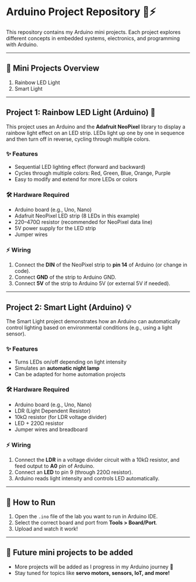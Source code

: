 # Arduino Project Repository 🔬⚡

This repository contains my Arduino mini projects. Each project explores different concepts in embedded systems, electronics, and programming with Arduino.  

---

## 📂 Mini Projects Overview
1. Rainbow LED Light  
2. Smart Light


---

## Project 1: Rainbow LED Light (Arduino) 🌈

This project uses an Arduino and the **Adafruit NeoPixel** library to display a rainbow light effect on an LED strip. LEDs light up one by one in sequence and then turn off in reverse, cycling through multiple colors.  

### ✨ Features
- Sequential LED lighting effect (forward and backward)  
- Cycles through multiple colors: Red, Green, Blue, Orange, Purple  
- Easy to modify and extend for more LEDs or colors  

### 🛠️ Hardware Required
- Arduino board (e.g., Uno, Nano)  
- Adafruit NeoPixel LED strip (8 LEDs in this example)  
- 220–470Ω resistor (recommended for NeoPixel data line)  
- 5V power supply for the LED strip  
- Jumper wires  

### ⚡ Wiring
1. Connect the **DIN** of the NeoPixel strip to **pin 14** of Arduino (or change in code).  
2. Connect **GND** of the strip to Arduino GND.  
3. Connect **5V** of the strip to Arduino 5V (or external 5V if needed).  

---

## Project  2: Smart Light (Arduino) 💡

The Smart Light project demonstrates how an Arduino can automatically control lighting based on environmental conditions (e.g., using a light sensor).  

### ✨ Features
- Turns LEDs on/off depending on light intensity  
- Simulates an **automatic night lamp**  
- Can be adapted for home automation projects  

### 🛠️ Hardware Required
- Arduino board (e.g., Uno, Nano)  
- LDR (Light Dependent Resistor)  
- 10kΩ resistor (for LDR voltage divider)  
- LED + 220Ω resistor  
- Jumper wires and breadboard  

### ⚡ Wiring
1. Connect the **LDR** in a voltage divider circuit with a 10kΩ resistor, and feed output to **A0** pin of Arduino.  
2. Connect an **LED** to pin 9 (through 220Ω resistor).  
3. Arduino reads light intensity and controls LED automatically.  

---

## 🚀 How to Run
1. Open the `.ino` file of the lab you want to run in Arduino IDE.  
2. Select the correct board and port from **Tools > Board/Port**.  
3. Upload and watch it work!  

---

## 📌 Future mini projects to be added
- More projects will be added as I progress in my Arduino journey 🚀  
- Stay tuned for topics like **servo motors, sensors, IoT, and more!**  
